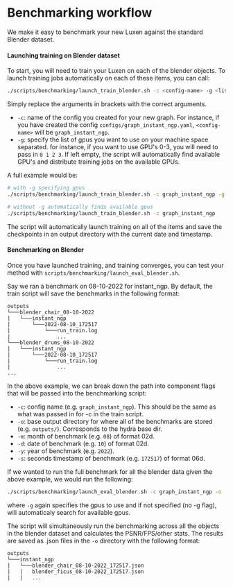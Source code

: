 # Benchmarking workflow

We make it easy to benchmark your new Luxen against the standard Blender dataset.

#### Launching training on Blender dataset

To start, you will need to train your Luxen on each of the blender objects.
To launch training jobs automatically on each of these items, you can call:

```bash
./scripts/benchmarking/launch_train_blender.sh -c <config-name> -g <list-of-gpus>
```

Simply replace the arguments in brackets with the correct arguments.
* `-c`: name of the config you created for your new graph. For instance, if you have created the config `configs/graph_instant_ngp.yaml`, `<config-name>` will be `graph_instant_ngp`.
* `-g`: specify the list of gpus you want to use on your machine space separated. for instance, if you want to use GPU's 0-3, you will need to pass in `0 1 2 3`. If left empty, the script will automatically find available GPU's and distribute training jobs on the available GPUs.

A full example would be:

```bash
# with -g specifying gpus
./scripts/benchmarking/launch_train_blender.sh -c graph_instant_ngp -g 0 1 2 3

# without -g automatically finds available gpus
./scripts/benchmarking/launch_train_blender.sh -c graph_instant_ngp
```

The script will automatically launch training on all of the items and save the checkpoints in an output directory with the current date and timestamp.


#### Benchmarking on Blender
Once you have launched training, and training converges, you can test your method with `scripts/benchmarking/launch_eval_blender.sh`.

Say we ran a benchmark on 08-10-2022 for instant_ngp. By default, the train script will save the benchmarks in the following format:
```
outputs
└───blender_chair_08-10-2022
|   └───instant_ngp
|       └───2022-08-10_172517
|           └───run_train.log
|               ...
└───blender_drums_08-10-2022
|   └───instant_ngp
|       └───2022-08-10_172517
|           └───run_train.log
|               ...
...
```

In the above example, we can break down the path into component flags that will be passed into the benchmarking script:
* `-c`: config name (e.g. `graph_instant_ngp`). This should be the same as what was passed in for -c in the train script.
* `-o`: base output directory for where all of the benchmarks are stored (e.g. `outputs/`). Corresponds to the hydra base dir.
* `-m`: month of benchmark (e.g. `08`) of format 02d. 
* `-d`: date of benchmark (e.g. `10`) of format 02d.
* `-y`: year of benchmark (e.g. `2022`).
* `-s`: seconds timestamp of benchmark (e.g. `172517`) of format 06d.

If we wanted to run the full benchmark for all the blender data given the above example, we would run the following:
```bash
./scripts/benchmarking/launch_eval_blender.sh -c graph_instant_ngp -o ./outputs/ -m 08 -d 10 -y 2022 -s 172517 -g 4 5 6 7
```

where `-g` again specifies the gpus to use and if not specified (no -g flag), will automaticaly search for available gpus.

The script will simultaneously run the benchmarking across all the objects in the blender dataset and calculates the PSNR/FPS/other stats. The results are saved as .json files in the `-o` directory with the following format:

```
outputs
└───instant_ngp
|   └───blender_chair_08-10-2022_172517.json
|   |   blender_ficus_08-10-2022_172517.json
|   |   ...
```